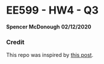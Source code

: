 # EE599 - HW4 - Q3
**Spencer McDonough**
**02/12/2020**

### Credit

This repo was inspired by [this post](https://github.com/ourarash/cpp-template).
